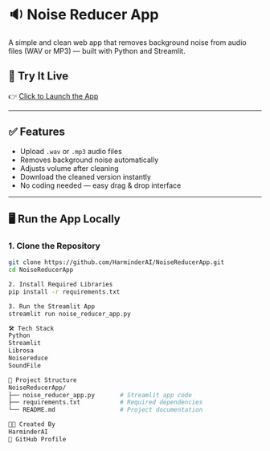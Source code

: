 # 🔉 Noise Reducer App

A simple and clean web app that removes background noise from audio files (WAV or MP3) — built with Python and Streamlit.

## 🚀 Try It Live

👉 [Click to Launch the App](https://harminderai-noisereducerapp.streamlit.app)

---

## ✅ Features

- Upload `.wav` or `.mp3` audio files
- Removes background noise automatically
- Adjusts volume after cleaning
- Download the cleaned version instantly
- No coding needed — easy drag & drop interface

---

## 🖥️ Run the App Locally

### 1. Clone the Repository

```bash
git clone https://github.com/HarminderAI/NoiseReducerApp.git
cd NoiseReducerApp

2. Install Required Libraries
pip install -r requirements.txt

3. Run the Streamlit App
streamlit run noise_reducer_app.py

🛠️ Tech Stack
Python
Streamlit
Librosa
Noisereduce
SoundFile

📁 Project Structure
NoiseReducerApp/
├── noise_reducer_app.py       # Streamlit app code
├── requirements.txt           # Required dependencies
└── README.md                  # Project documentation

👨‍💻 Created By
HarminderAI
🔗 GitHub Profile
